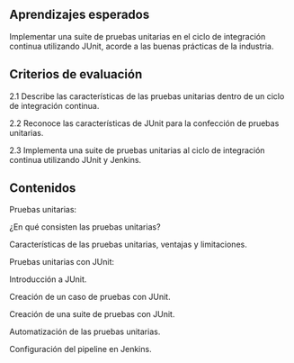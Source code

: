 ## Aprendizajes esperados
Implementar una suite de pruebas unitarias en el ciclo de integración continua utilizando JUnit, acorde a las buenas prácticas de la industria.

## Criterios de evaluación
2.1 Describe las características de las pruebas unitarias dentro de un ciclo de integración continua.

2.2 Reconoce las características de JUnit para la confección de pruebas unitarias.

2.3 Implementa una suite de pruebas unitarias al ciclo de integración continua utilizando JUnit y Jenkins.

## Contenidos

Pruebas unitarias:

¿En qué consisten las pruebas unitarias? 

Características de las pruebas unitarias, ventajas y limitaciones.

Pruebas unitarias con JUnit:

Introducción a JUnit.

Creación de un caso de pruebas con JUnit.

Creación de una suite de pruebas con JUnit.

Automatización de las pruebas unitarias.

Configuración del pipeline en Jenkins.